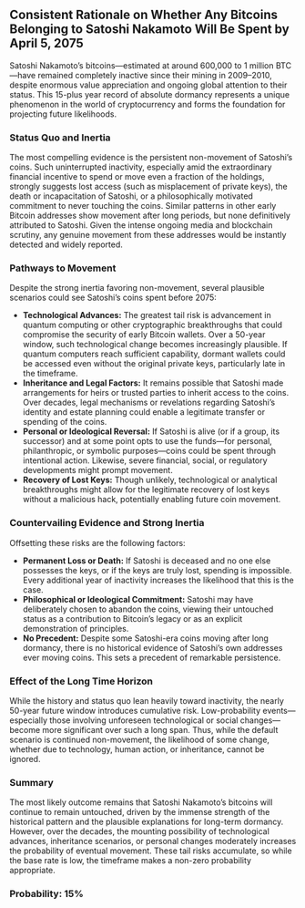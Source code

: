 ## Consistent Rationale on Whether Any Bitcoins Belonging to Satoshi Nakamoto Will Be Spent by April 5, 2075

Satoshi Nakamoto’s bitcoins—estimated at around 600,000 to 1 million BTC—have remained completely inactive since their mining in 2009–2010, despite enormous value appreciation and ongoing global attention to their status. This 15-plus year record of absolute dormancy represents a unique phenomenon in the world of cryptocurrency and forms the foundation for projecting future likelihoods.

### Status Quo and Inertia

The most compelling evidence is the persistent non-movement of Satoshi’s coins. Such uninterrupted inactivity, especially amid the extraordinary financial incentive to spend or move even a fraction of the holdings, strongly suggests lost access (such as misplacement of private keys), the death or incapacitation of Satoshi, or a philosophically motivated commitment to never touching the coins. Similar patterns in other early Bitcoin addresses show movement after long periods, but none definitively attributed to Satoshi. Given the intense ongoing media and blockchain scrutiny, any genuine movement from these addresses would be instantly detected and widely reported.

### Pathways to Movement

Despite the strong inertia favoring non-movement, several plausible scenarios could see Satoshi’s coins spent before 2075:

- **Technological Advances:** The greatest tail risk is advancement in quantum computing or other cryptographic breakthroughs that could compromise the security of early Bitcoin wallets. Over a 50-year window, such technological change becomes increasingly plausible. If quantum computers reach sufficient capability, dormant wallets could be accessed even without the original private keys, particularly late in the timeframe.
- **Inheritance and Legal Factors:** It remains possible that Satoshi made arrangements for heirs or trusted parties to inherit access to the coins. Over decades, legal mechanisms or revelations regarding Satoshi’s identity and estate planning could enable a legitimate transfer or spending of the coins.
- **Personal or Ideological Reversal:** If Satoshi is alive (or if a group, its successor) and at some point opts to use the funds—for personal, philanthropic, or symbolic purposes—coins could be spent through intentional action. Likewise, severe financial, social, or regulatory developments might prompt movement.
- **Recovery of Lost Keys:** Though unlikely, technological or analytical breakthroughs might allow for the legitimate recovery of lost keys without a malicious hack, potentially enabling future coin movement.

### Countervailing Evidence and Strong Inertia

Offsetting these risks are the following factors:

- **Permanent Loss or Death:** If Satoshi is deceased and no one else possesses the keys, or if the keys are truly lost, spending is impossible. Every additional year of inactivity increases the likelihood that this is the case.
- **Philosophical or Ideological Commitment:** Satoshi may have deliberately chosen to abandon the coins, viewing their untouched status as a contribution to Bitcoin’s legacy or as an explicit demonstration of principles.
- **No Precedent:** Despite some Satoshi-era coins moving after long dormancy, there is no historical evidence of Satoshi’s own addresses ever moving coins. This sets a precedent of remarkable persistence.

### Effect of the Long Time Horizon

While the history and status quo lean heavily toward inactivity, the nearly 50-year future window introduces cumulative risk. Low-probability events—especially those involving unforeseen technological or social changes—become more significant over such a long span. Thus, while the default scenario is continued non-movement, the likelihood of some change, whether due to technology, human action, or inheritance, cannot be ignored.

### Summary

The most likely outcome remains that Satoshi Nakamoto’s bitcoins will continue to remain untouched, driven by the immense strength of the historical pattern and the plausible explanations for long-term dormancy. However, over the decades, the mounting possibility of technological advances, inheritance scenarios, or personal changes moderately increases the probability of eventual movement. These tail risks accumulate, so while the base rate is low, the timeframe makes a non-zero probability appropriate.

### Probability: 15%